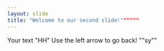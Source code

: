 ```yaml
---
layout: slide
title: "Welcome to our second slide!""""""
---
```

Your text "HH"
Use the left arrow to go back! ""sy""
